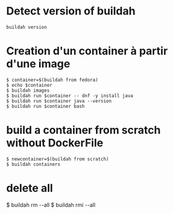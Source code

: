 # Detect version of buildah
```
buildah version
```
# Creation d'un container à partir d'une image
```
$ container=$(buildah from fedora)
$ echo $container
$ buildah images
$ buildah run $container -- dnf -y install java
$ buildah run $container java --version
$ buildah run $container bash
```
# build a container from scratch without DockerFile
```
$ newcontainer=$(buildah from scratch)
$ buildah containers
```
# delete all
$ buildah rm --all
$ buildah rmi --all

